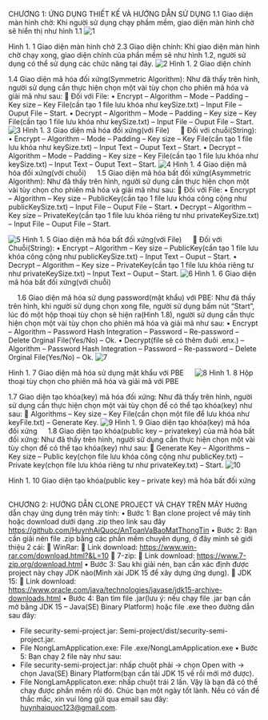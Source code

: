 CHƯƠNG 1:	ỨNG DỤNG THIẾT KẾ VÀ HƯỚNG DẪN SỬ DỤNG
1.1	 Giao diện màn hình chờ:
Khi người sử dụng chạy phầm mềm, giao diện màn hình chờ sẽ hiển thị như hình 1.1 
 ![1](https://github.com/HuynhAiQuoc/Encode-Decode-Algorithm-Project/assets/73823742/afb2af08-d3aa-43bb-adb3-6b1ee8e03e57)

Hình 1. 1 Giao diện màn hình chờ
2.3    Giao diện chính:
Khi giao diện màn hình chờ chạy xong, giao diện chính của phần mềm sẽ như hình 1.2, người sử dụng có thể sử dụng các chức năng tại đây.
 ![2](https://github.com/HuynhAiQuoc/Encode-Decode-Algorithm-Project/assets/73823742/725e6b6b-49ad-4ac3-ade4-9c2b4ef91320)
Hình 1. 2 Giao diện chính
 

1.4	 Giao diện mã hóa đối xứng(Symmetric Algorithm):
Như đã thấy trên hình, người sử dụng cần thực hiện chọn một vài tùy chọn cho phiên mã hóa và giải mã như sau:
	Đối với File: 
•	Encrypt – Algorithm – Mode – Padding – Key size – Key File(cần tạo 1 file lưu khóa như keySize.txt) – Input File – Ouput File – Start.
•	Decrypt – Algorithm – Mode – Padding – Key size – Key File(cần tạo 1 file lưu khóa như keySize.txt) – Input File – Ouput File – Start.
 ![3](https://github.com/HuynhAiQuoc/Encode-Decode-Algorithm-Project/assets/73823742/9ef95395-a8b5-495d-8022-9aeb643be6f6)
Hình 1. 3 Giao diện mã hóa đối xứng(với File)
 
	Đối với chuỗi(String): 
•	Encrypt – Algorithm – Mode – Padding – Key size – Key File(cần tạo 1 file lưu khóa như keySize.txt) – Input Text – Ouput Text – Start.
•	Decrypt – Algorithm – Mode – Padding – Key size – Key File(cần tạo 1 file lưu khóa như keySize.txt) – Input Text – Ouput Text – Start.
 ![4](https://github.com/HuynhAiQuoc/Encode-Decode-Algorithm-Project/assets/73823742/6a7a947a-e0e5-45b2-8bde-c60a8d279c0d)
Hình 1. 4 Giao diện mã hóa đối xứng(với chuỗi)
 
1.5	Giao diện mã hóa bất đối xứng(Asymmetric Algorithm):
Như đã thấy trên hình, người sử dụng cần thực hiện chọn một vài tùy chọn cho phiên mã hóa và giải mã như sau:
	Đối với File: 
•	Encrypt – Algorithm – Key size – PublicKey(cần tạo 1 file lưu khóa công cộng như publicKeySize.txt) – Input File – Ouput File – Start.
•	Decrypt – Algorithm – Key size – PrivateKey(cần tạo 1 file lưu khóa riêng tư như privateKeySize.txt) – Input File – Ouput File – Start.

 ![5](https://github.com/HuynhAiQuoc/Encode-Decode-Algorithm-Project/assets/73823742/e76487b0-c39c-4c0e-9578-44cff274433d)
Hình 1. 5 Giao diện mã hóa bất đối xứng(với File)
 
	Đối với Chuỗi(String): 
•	Encrypt – Algorithm – Key size – PublicKey(cần tạo 1 file lưu khóa công cộng như publicKeySize.txt) – Input Text – Ouput – Start.
•	Decrypt – Algorithm – Key size – PrivateKey(cần tạo 1 file lưu khóa riêng tư như privateKeySize.txt) – Input Text – Ouput – Start.
 ![6](https://github.com/HuynhAiQuoc/Encode-Decode-Algorithm-Project/assets/73823742/6150756b-a497-4386-9e07-1d407e0fc4ed)
Hình 1. 6 Giao diện mã hóa bất đối xứng(với chuỗi)

 
1.6	Giao diện mã hóa sử dụng password(mật khẩu) với PBE:
Như đã thấy trên hình, khi người sử dụng chọn xong file, người sử dụng bấm nút “Start”, lúc đó một hộp thoại tùy chọn sẽ hiện ra(Hình 1.8), người sử dụng cần thực hiện chọn một vài tùy chọn cho phiên mã hóa và giải mã như sau:
•	Encrypt – Algorithm – Password Hash Integration – Password – Re-password – Delete Orginal File(Yes/No) – Ok.
•	Decrypt(file sẽ có thêm đuôi .enx.) – Algorithm – Password Hash Integration – Password – Re-password – Delete Orginal File(Yes/No) – Ok.
 ![7](https://github.com/HuynhAiQuoc/Encode-Decode-Algorithm-Project/assets/73823742/64511ce7-5fd5-48fd-bdb0-b7f40cf585cc)

Hình 1. 7 Giao diện mã hóa sử dụng mật khẩu với PBE
 
 ![8](https://github.com/HuynhAiQuoc/Encode-Decode-Algorithm-Project/assets/73823742/e04e1c60-e01f-4d24-83d9-374da305f10e)
Hình 1. 8 Hộp thoại tùy chọn cho phiên mã hóa và giải mã với PBE
 
1.7	Giao diện tạo khóa(key) mã hóa đối xứng:
Như đã thấy trên hình, người sử dụng cần thực hiện chọn một vài tùy chọn để có thể tạo khóa(key) như sau:
	Algorithms – Key size – Key File(cần chọn một file để lưu khóa như keyFile.txt) – Generate Key.
 ![9](https://github.com/HuynhAiQuoc/Encode-Decode-Algorithm-Project/assets/73823742/5626ef8e-7ec3-496f-88a8-d5dbe66f6747)
Hình 1. 9 Giao diện tạo khóa(key) mã hóa đối xứng
 
1.8	 Giao diện tạo khóa(public key – privatekey) của mã hóa bất đối xứng:
Như đã thấy trên hình, người sử dụng cần thực hiện chọn một vài tùy chọn để có thể tạo khóa(key) như sau:
	Generate Key – Algorithms – Key size – Public key(chọn file lưu khóa công cộng như publicKey.txt) – Private key(chọn file lưu khóa riêng tư như privateKey.txt) – Start.
 ![10](https://github.com/HuynhAiQuoc/Encode-Decode-Algorithm-Project/assets/73823742/398b8861-88f1-45dc-8d84-9248b218f99c)

Hình 1. 10 Giao diện tạo khóa(public key – private key) mã hóa bất đối xứng
 

CHƯƠNG 2:	HƯỚNG DẪN CLONE PROJECT VÀ CHẠY TRÊN MÁY 
Hướng dẫn chạy ứng dụng trên máy tính:
•	Bước 1: Bạn clone project về máy tính hoặc download dưới dạng .zip theo link sau đây https://github.com/HuynhAiQuoc/AnToanVaBaoMatThongTin
•	Bước 2: Bạn cần giải nén file .zip bằng các phần mềm chuyên dụng, ở đây mình sẽ giới thiệu 2 cái:
	WinRar: 
	Link download: https://www.win-rar.com/download.html?&L=10
	7-zip:
	Link download: https://www.7-zip.org/download.html
•	Bước 3: Sau khi giải nén, bạn cần xác định được project này chạy JDK nào(Mình xài JDK 15 để xây dựng ứng dụng).
	 JDK 15:
	Link download: https://www.oracle.com/java/technologies/javase/jdk15-archive-downloads.html
•	Bước 4: Bạn tìm file .jar(lưu ý: nếu chạy file .jar bạn cần mở bằng JDK 15 – Java(SE) Binary Platform) hoặc file .exe theo đường dẫn sau đây:
-	File security-semi-project.jar: Semi-project/dist/security-semi-project.jar.
-	File NongLamApplication.exe: 
File .exe/NongLamApplication.exe
•	Bước 5: Bạn chạy 2 file này như sau:
-	File security-semi-project.jar: nhấp chuột phải -> chọn Open with -> chọn Java(SE) Binary Platform(bạn cần tải JDK 15 về rồi mới mở được).
-	File NongLamApplicaton.exe: nhấp chuột trái 2 lần.
Vậy là bạn đã có thể chạy được phần mềm rồi đó. Chúc bạn một ngày tốt lành. Nếu có vấn đề thắc mắc, xin vui lòng gửi qua email sau đây: huynhaiquoc123@gmail.com.
